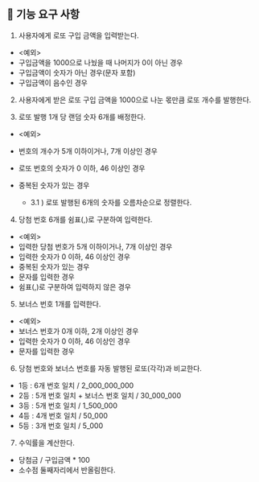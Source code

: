 🚀 기능 요구 사항
-   
1. 사용자에게 로또 구입 금액을 입력받는다.
- <예외>
- 구입금액을 1000으로 나눴을 때 나머지가 0이 아닌 경우
- 구입금액이 숫자가 아닌 경우(문자 포함)
- 구입금액이 음수인 경우

2. 사용자에게 받은 로또 구입 금액을 1000으로 나눈 몫만큼 로또 개수를 발행한다.


3. 로또 발행 1개 당 랜덤 숫자 6개를 배정한다.
- <예외>
- 번호의 개수가 5개 이하이거나, 7개 이상인 경우
- 로또 번호의 숫자가 0 이하, 46 이상인 경우
- 중복된 숫자가 있는 경우

   - 3.1 ) 로또 발행된 6개의 숫자를 오름차순으로 정렬한다.

4. 당첨 번호 6개를 쉼표(,)로 구분하여 입력한다.
- <예외>
- 입력한 당첨 번호가 5개 이하이거나, 7개 이상인 경우
- 입력한 숫자가 0 이하, 46 이상인 경우
- 중복된 숫자가 있는 경우
- 문자를 입력한 경우
- 쉼표(,)로 구분하여 입력하지 않은 경우

5. 보너스 번호 1개를 입력한다.
- <예외>
- 보너스 번호가 0개 이하, 2개 이상인 경우
- 입력한 숫자가 0 이하, 46 이상인 경우
- 문자를 입력한 경우

6. 당첨 번호와 보너스 번호를 자동 발행된 로또(각각)과 비교한다.
- 1등 : 6개 번호 일치 / 2_000_000_000
- 2등 : 5개 번호 일치 + 보너스 번호 일치 / 30_000_000
- 3등 : 5개 번호 일치 / 1_500_000
- 4등 : 4개 번호 일치 / 50_000
- 5등 : 3개 번호 일치 / 5_000

7. 수익률을 계산한다.
- 당첨금 / 구입금액 * 100
- 소수점 둘째자리에서 반올림한다.